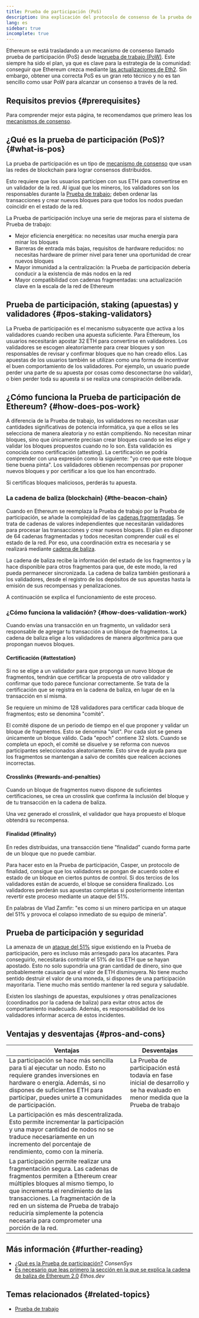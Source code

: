 ```yaml
---
title: Prueba de participación (PoS)
description: Una explicación del protocolo de consenso de la prueba de participación y su papel en Ethereum.
lang: es
sidebar: true
incomplete: true
---
```


Ethereum se está trasladando a un mecanismo de consenso llamado prueba de participación (PoS) desde la[prueba de trabajo (PoW)](/developers/docs/consensus-mechanisms/pow/). Este siempre ha sido el plan, ya que es clave para la estrategia de la comunidad: conseguir que Ethereum crezca mediante [las actualizaciones de Eth2](/upgrades/). Sin embargo, obtener una correcta PoS es un gran reto técnico y no es tan sencillo como usar PoW para alcanzar un consenso a través de la red.

## Requisitos previos {#prerequisites}

Para comprender mejor esta página, te recomendamos que primero leas los [mecanismos de consenso](/developers/docs/consensus-mechanisms/).

## ¿Qué es la prueba de participación (PoS)? {#what-is-pos}

La prueba de participación es un tipo de [mecanismo de consenso](/developers/docs/consensus-mechanisms/) que usan las redes de blockchain para lograr consensos distribuidos.

Esto requiere que los usuarios participen con sus ETH para convertirse en un validador de la red. Al igual que los mineros, los validadores son los responsables durante la [Prueba de trabajo](/developers/docs/consensus-mechanisms/pow/); deben ordenar las transacciones y crear nuevos bloques para que todos los nodos puedan coincidir en el estado de la red.

La Prueba de participación incluye una serie de mejoras para el sistema de Prueba de trabajo:

- Mejor eficiencia energética: no necesitas usar mucha energía para minar los bloques
- Barreras de entrada más bajas, requisitos de hardware reducidos: no necesitas hardware de primer nivel para tener una oportunidad de crear nuevos bloques
- Mayor inmunidad a la centralización: la Prueba de participación debería conducir a la existencia de más nodos en la red
- Mayor compatibilidad con cadenas fragmentadas: una actualización clave en la escala de la red de Ethereum

## Prueba de participación, staking (apuestas) y validadores {#pos-staking-validators}

La Prueba de participación es el mecanismo subyacente que activa a los validadores cuando reciben una apuesta suficiente. Para Ethereum, los usuarios necesitarán apostar 32 ETH para convertirse en validadores. Los validadores se escogen aleatoriamente para crear bloques y son responsables de revisar y confirmar bloques que no han creado ellos. Las apuestas de los usuarios también se utilizan como una forma de incentivar el buen comportamiento de los validadores. Por ejemplo, un usuario puede perder una parte de su apuesta por cosas como desconectarse (no validar), o bien perder toda su apuesta si se realiza una conspiración deliberada.

## ¿Cómo funciona la Prueba de participación de Ethereum? {#how-does-pos-work}

A diferencia de la Prueba de trabajo, los validadores no necesitan usar cantidades significativas de potencia informática, ya que a ellos se les selecciona de manera aleatoria y no están compitiendo. No necesitan minar bloques, sino que únicamente precisan crear bloques cuando se les elige y validar los bloques propuestos cuando no lo son. Esta validación es conocida como certificación (attesting). La certificación se podría comprender con una expresión como la siguiente: "yo creo que este bloque tiene buena pinta". Los validadores obtienen recompensas por proponer nuevos bloques y por certificar a los que los han encontrado.

Si certificas bloques maliciosos, perderás tu apuesta.

### La cadena de baliza (blockchain) {#the-beacon-chain}

Cuando en Ethereum se reemplaza la Prueba de trabajo por la Prueba de participación, se añade la complejidad de las [cadenas fragmentadas](/upgrades/shard-chains/). Se trata de cadenas de valores independientes que necesitarán validadores para procesar las transacciones y crear nuevos bloques. El plan es disponer de 64 cadenas fragmentadas y todos necesitan comprender cuál es el estado de la red. Por eso, una coordinación extra es necesaria y se realizará mediante [cadena de baliza](/upgrades/beacon-chain/).

La cadena de baliza recibe la información del estado de los fragmentos y la hace disponible para otros fragmentos para que, de este modo, la red pueda permanecer sincronizada. La cadena de baliza también gestionará a los validadores, desde el registro de los depósitos de sus apuestas hasta la emisión de sus recompensas y penalizaciones.

A continuación se explica el funcionamiento de este proceso.

### ¿Cómo funciona la validación? {#how-does-validation-work}

Cuando envías una transacción en un fragmento, un validador será responsable de agregar tu transacción a un bloque de fragmentos. La cadena de baliza elige a los validadores de manera algorítmica para que propongan nuevos bloques.

#### Certificación {#attestation}

Si no se elige a un validador para que proponga un nuevo bloque de fragmentos, tendrán que certificar la propuesta de otro validador y confirmar que todo parece funcionar correctamente. Se trata de la certificación que se registra en la cadena de baliza, en lugar de en la transacción en sí misma.

Se requiere un mínimo de 128 validadores para certificar cada bloque de fragmentos; esto se denomina "comité".

El comité dispone de un periodo de tiempo en el que proponer y validar un bloque de fragmentos. Esto se denomina "slot". Por cada slot se genera únicamente un bloque válido. Cada "epoch" contiene 32 slots. Cuando se completa un epoch, el comité se disuelve y se reforma con nuevos participantes seleccionados aleatoriamente. Esto sirve de ayuda para que los fragmentos se mantengan a salvo de comités que realicen acciones incorrectas.

#### Crosslinks {#rewards-and-penalties}

Cuando un bloque de fragmentos nuevo dispone de suficientes certificaciones, se crea un crosslink que confirma la inclusión del bloque y de tu transacción en la cadena de baliza.

Una vez generado el crosslink, el validador que haya propuesto el bloque obtendrá su recompensa.

#### Finalidad {#finality}

En redes distribuidas, una transacción tiene "finalidad" cuando forma parte de un bloque que no puede cambiar.

Para hacer esto en la Prueba de participación, Casper, un protocolo de finalidad, consigue que los validadores se pongan de acuerdo sobre el estado de un bloque en ciertos puntos de control. Si dos tercios de los validadores están de acuerdo, el bloque se considera finalizado. Los validadores perderán sus apuestas completas si posteriormente intentan revertir este proceso mediante un ataque del 51%.

En palabras de Vlad Zamfir: "es como si un minero participa en un ataque del 51% y provoca el colapso inmediato de su equipo de minería".

## Prueba de participación y seguridad

La amenaza de un [ataque del 51%](https://www.investopedia.com/terms/1/51-attack.asp) sigue existiendo en la Prueba de participación, pero es incluso más arriesgado para los atacantes. Para conseguirlo, necesitarás controlar el 51% de los ETH que se hayan apostado. Esto no solo supondría una gran cantidad de dinero, sino que probablemente causaría que el valor de ETH disminuyera. No tiene mucho sentido destruir el valor de una moneda, si dispones de una participación mayoritaria. Tiene mucho más sentido mantener la red segura y saludable.

Existen los slashings de apuestas, expulsiones y otras penalizaciones (coordinados por la cadena de baliza) para evitar otros actos de comportamiento inadecuado. Además, es responsabilidad de los validadores informar acerca de estos incidentes.

## Ventajas y desventajas {#pros-and-cons}

| Ventajas                                                                                                                                                                                                                                                                                                                                                    | Desventajas                                                                                                                     |
| ----------------------------------------------------------------------------------------------------------------------------------------------------------------------------------------------------------------------------------------------------------------------------------------------------------------------------------------------------------- | ------------------------------------------------------------------------------------------------------------------------------- |
| La participación se hace más sencilla para ti al ejecutar un nodo. Esto no requiere grandes inversiones en hardware o energía. Además, si no dispones de suficientes ETH para participar, puedes unirte a comunidades de participación.                                                                                                                     | La Prueba de participación está todavía en fase inicial de desarrollo y se ha evaluado en menor medida que la Prueba de trabajo |
| La participación es más descentralizada. Esto permite incrementar la participación y una mayor cantidad de nodos no se traduce necesariamente en un incremento del porcentaje de rendimiento, como con la minería.                                                                                                                                          |                                                                                                                                 |
| La participación permite realizar una fragmentación segura. Las cadenas de fragmentos permiten a Ethereum crear múltiples bloques al mismo tiempo, lo que incrementa el rendimiento de las transacciones. La fragmentación de la red en un sistema de Prueba de trabajo reduciría simplemente la potencia necesaria para comprometer una porción de la red. |                                                                                                                                 |

## Más información {#further-reading}

- [¿Qué es la Prueba de participación?](https://consensys.net/blog/blockchain-explained/what-is-proof-of-stake/) _ConsenSys_
- [Es necesario que leas primero la sección en la que se explica la cadena de baliza de Ethereum 2.0](https://ethos.dev/beacon-chain/) _Ethos.dev_

## Temas relacionados {#related-topics}

- [Prueba de trabajo](/developers/docs/consensus-mechanisms/pow/)
